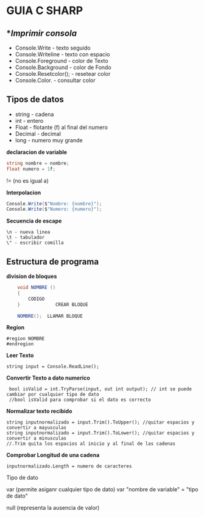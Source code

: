 ﻿   # GUIA C SHARP
   
**Imprimir consola*
-
- Console.Write - texto seguido
- Console.Writeline - texto con espacio
- Console.Foreground - color de Texto
- Console.Background - color de Fondo
- Console.Resetcolor(); - resetear color
- Console.Color. - consultar color 


 **Tipos de datos**
-
- string - cadena
- int - entero
- Float - flotante (f) al final del numero
- Decimal - decimal
- long - numero muy grande

**declaracion de variable**

````csharp   
string nombre = nombre;
float numero = 1f;
````

!= (no es igual a)

**Interpolacion**
````csharp
Console.Write($"Nombre: {nombre}");
Console.Write($"Numero: {numero}");
````

**Secuencia de escape**

    \n - nueva linea
    \t - tabulador
    \" - escribir comilla

Estructura de programa
-

**division de bloques**
````csharp
    void NOMBRE () 
    {
        CODIGO 
    }             CREAR BLOQUE
        
    NOMBRE();  LLAMAR BLOQUE
````
**Region**
````csharpc
#region NOMBRE
#endregion
````

**Leer Texto**
````csharpc
string input = Console.ReadLine();
````

**Convertir Texto a dato numerico**
````csharpc
 bool isValid = int.TryParse(input, out int output); // int se puede cambiar por cualquier tipo de dato
 //bool isValid para comprobar si el dato es correcto
````
**Normalizar texto recibido**
````csharpc
string inputnormalizado = input.Trim().ToUpper(); //quitar espacios y convertir a mayusculas
string inputnormalizado = input.Trim().ToLower(); //quitar espacios y convertir a minusculas
//.Trim quita los espacios al inicio y al final de las cadenas
````
**Comprobar Longitud de una cadena**
````csharpc
inputnormalizado.Length = numero de caracteres

````

Tipo de dato 

var (permite asiganr cualquier tipo de dato)
var "nombre de variable" = "tipo de dato"

null (representa la ausencia de valor)




